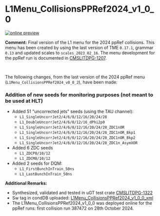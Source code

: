 # L1Menu_CollisionsPPRef2024_v1_0_0

[![online preview](https://img.shields.io/badge/Online%20preview-click%20here-blue)](https://htmlpreview.github.io/?https://github.com/cms-l1-dpg/L1MenuRun3/blob/master/development/L1Menu_CollisionsPPRef2024_v1_0_0/L1Menu_CollisionsPPRef2024_v1_0_0.html)

**Comment:** 
Final version of the L1 menu for the 2024 ppRef collisions.
This menu has been created by using the last version of TME `0.17.1`, grammar `0.13` and updated scales to `scales_2023_02_16`.
The menu development for the ppRef run is documented in [CMSLITDPG-1207](https://its.cern.ch/jira/browse/CMSLITDPG-1207).

<br/>

The following changes, from the last version of the 2024 ppRef menu (`L1Menu_CollisionsPPRef2024_v0_0_2`), have been made:

### Addition of new seeds for monitoring purposes (not meant to be used at HLT)
   - Added 51 "uncorrected jets" seeds (using the TAU channel):
      - `L1_SingleUncorrJet2/4/6/8/12/16/20/24/28`
      - `L1_DoubleUncorrJet2/4/6/8/12/16_dPhi2p0`  
      - `L1_SingleUncorrJet2/4/6/8/12/16/20/24/28_ZDC1nOR`
      - `L1_SingleUncorrJet2/4/6/8/12/16/20/24/28_ZDC1nOR_Bkp1`
      - `L1_SingleUncorrJet2/4/6/8/12/16/20/24/28_ZDC1nOR_Bkp2`      
      - `L1_SingleUncorrJet2/4/6/8/12/16/20/24/28_ZDC1n_AsymXOR`
   - Added 6 ZDC seeds    
      - `L1_ZDCP8/10/12`
      - `L1_ZDCM8/10/12`
   - Added 2 seeds for DQM:
      - `L1_FirstBunchInTrain_50ns`
      - `L1_LastBunchInTrain_50ns`

**Additional Remarks:**
- Synthesized, validated and tested in uGT test crate [CMSLITDPG-1322](https://its.cern.ch/jira/browse/CMSLITDPG-1322)
- Sw tag in condDB uploaded: [L1Menu_CollisionsPPRef2024_v1_0_0_xml](https://cms-conddb.cern.ch/cmsDbBrowser/list/Prod/tags/L1Menu_CollisionsPPRef2024_v1_0_0_xml)
- The L1Menu_CollisionsPPRef2024_v1_0_0 was deployed online for the ppRef runs: first collision run 387472 on 28th October 2024.